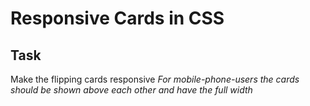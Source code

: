 # Responsive Cards in CSS
## Task 
Make the flipping cards responsive
*For mobile-phone-users the cards should be shown above each other and have the full width*

